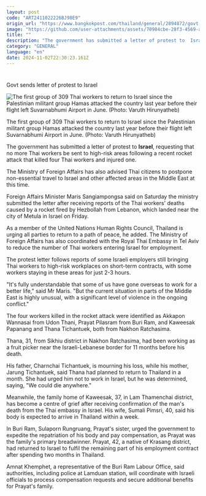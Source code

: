 ```yaml
---
layout: post
code: "ART2411022226BJ98E9"
origin_url: "https://www.bangkokpost.com/thailand/general/2894872/govt-sends-letter-of-protest-to-israel"
image: "https://github.com/user-attachments/assets/70984cbe-28f3-4569-a8f7-e5367510deaa"
title: ""
description: "The government has submitted a letter of protest to  Israel , requesting that no more Thai workers be sent to high-risk areas following a recent rocket attack that killed four Thai workers and injured one."
category: "GENERAL"
language: "en"
date: 2024-11-02T22:30:23.161Z
---
```


# 

Govt sends letter of protest to Israel

![The first group of 309 Thai workers to return to Israel since the Palestinian militant group Hamas attacked the country last year before their flight left Suvarnabhumi Airport in June. (Photo: Varuth Hirunyatheb)](https://github.com/user-attachments/assets/e64b8ecc-c585-499d-b80b-599c2f042792)

The first group of 309 Thai workers to return to Israel since the Palestinian militant group Hamas attacked the country last year before their flight left Suvarnabhumi Airport in June. (Photo: Varuth Hirunyatheb)

The government has submitted a letter of protest to **Israel**, requesting that no more Thai workers be sent to high-risk areas following a recent rocket attack that killed four Thai workers and injured one.

The Ministry of Foreign Affairs has also advised Thai citizens to postpone non-essential travel to Israel and other affected areas in the Middle East at this time.

Foreign Affairs Minister Maris Sangiampongsa said on Saturday the ministry submitted the letter after receiving reports of the Thai workers' deaths caused by a rocket fired by Hezbollah from Lebanon, which landed near the city of Metula in Israel on Friday.

As a member of the United Nations Human Rights Council, Thailand is urging all parties to return to a path of peace, he added. The Ministry of Foreign Affairs has also coordinated with the Royal Thai Embassy in Tel Aviv to reduce the number of Thai workers entering Israel for employment.

The protest letter follows reports of some Israeli employers still bringing Thai workers to high-risk workplaces on short-term contracts, with some workers staying in these areas for just 2-3 hours.

"It's fully understandable that some of us have gone overseas to work for a better life," said Mr Maris. "But the current situation in parts of the Middle East is highly unusual, with a significant level of violence in the ongoing conflict."

The four workers killed in the rocket attack were identified as Akkapon Wannasai from Udon Thani, Prayat Pilasram from Buri Ram, and Kaweesak Papanang and Thana Tichantuek, both from Nakhon Ratchasima.

Thana, 31, from Sikhiu district in Nakhon Ratchasima, had been working as a fruit picker near the Israeli-Lebanese border for 11 months before his death.

His father, Charnchai Tichantuek, is mourning his loss, while his mother, Jarung Tichantuek, said Thana had planned to return to Thailand in a month. She had urged him not to work in Israel, but he was determined, saying, "We could die anywhere."

Meanwhile, the family home of Kaweesak, 37, in Lam Thamenchai district, has become a centre of grief after receiving confirmation of the man's death from the Thai embassy in Israel. His wife, Sumali Pimsri, 40, said his body is expected to arrive in Thailand within a week.

In Buri Ram, Sulaporn Rungruang, Prayat's sister, urged the government to expedite the repatriation of his body and pay compensation, as Prayat was the family's primary breadwinner. Prayat, 42, a native of Krasang district, had returned to Israel to fulfil the remaining part of his employment contract after spending two months in Thailand.

Amnat Khemphet, a representative of the Buri Ram Labour Office, said authorities, including police at Lamduan station, will coordinate with Israeli officials to process compensation requests and secure additional benefits for Prayat's family.